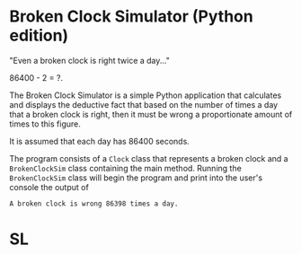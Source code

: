 # Broken Clock Simulator (Python edition)
"Even a broken clock is right twice a day..."

86400 - 2 = ?.

The Broken Clock Simulator is a simple Python application that calculates and displays the deductive fact that based on the number of times a day that a broken clock is right, then it must be wrong a proportionate amount of times to this figure.

It is assumed that each day has 86400 seconds.

The program consists of a `Clock` class that represents a broken clock and a `BrokenClockSim` class containing the main method. 
Running the `BrokenClockSim` class will begin the program and print into the user's console the output of 

`A broken clock is wrong 86398 times a day.`

# SL
